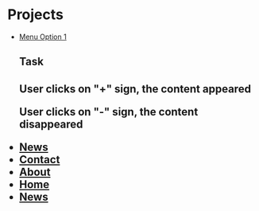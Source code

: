 <h1> Projects </h1>

<ul>
  <li><a href="https://codepen.io/olhaith/pen/zeeGLw">Menu Option 1</a></li>
  <h2> Task <h2>
    <p> User clicks on "+" sign, the content appeared</p>
    <p> User clicks on "-" sign, the content disappeared</p>
  <li><a href="https://codepen.io/olhaith/pen/vbjegg">News</a></li>
  <li><a href="https://codepen.io/olhaith/pen/OrVbzV">Contact</a></li>
  <li><a href="https://codepen.io/olhaith/pen/qgVbVr">About</a></li>  
  <li><a href="https://codepen.io/olhaith/pen/vvxRXX">Home</a></li>
  <li><a href="https://codepen.io/olhaith/pen/QJRjjy">News</a></li>
</ul>

